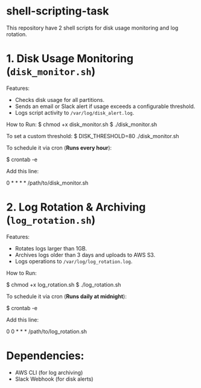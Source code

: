 # shell-scripting-task
This repository have 2 shell scripts for disk usage monitoring and log rotation.

# 1. Disk Usage Monitoring (`disk_monitor.sh`)

Features:
- Checks disk usage for all partitions.
- Sends an email or Slack alert if usage exceeds a configurable threshold.
- Logs script activity to `/var/log/disk_alert.log`.


How to Run:
$ chmod +x disk_monitor.sh
$ ./disk_monitor.sh

To set a custom threshold:
$ DISK_THRESHOLD=80 ./disk_monitor.sh

To schedule it via cron (**Runs every hour**):

$ crontab -e

Add this line:

0 * * * * /path/to/disk_monitor.sh




# 2️. Log Rotation & Archiving (`log_rotation.sh`)

Features:
- Rotates logs larger than 1GB.
- Archives logs older than 3 days and uploads to AWS S3.
- Logs operations to `/var/log/log_rotation.log`.

 How to Run:

$ chmod +x log_rotation.sh
$ ./log_rotation.sh

To schedule it via cron (**Runs daily at midnight**):

$ crontab -e

Add this line:

0 0 * * * /path/to/log_rotation.sh


# Dependencies:
- AWS CLI (for log archiving)
- Slack Webhook (for disk alerts)


